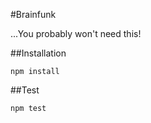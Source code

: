 #Brainfunk

...You probably won't need this!

##Installation
```
npm install
```
##Test
```
npm test
```